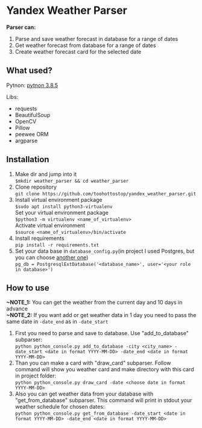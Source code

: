 # Yandex Weather Parser  
**Parser can:**  
1. Parse and save weather forecast in database for a range of dates
2. Get weather forecast from database for a range of dates
3. Create weather forecast card for the selected date
## What used?
Pytnon:
[pytnon 3.8.5](https://www.python.org/downloads/release/python-385/)  

Libs:  
- requests
- BeautifulSoup
- OpenCV
- Pillow
- peewee ORM
- argparse
## Installation
1. Make dir and jump into it  
`$mkdir weather_parser && cd weather_parser`
2. Clone repository  
`git clone https://github.com/toohottostop/yandex_weather_parser.git`
3. Install virtual environment package  
`$sudo apt install python3-virtualenv`    
Set your virtual environment package  
`$python3 -m virtualenv <name_of_virtualenv>`  
Activate virtual environment  
`$source <name_of_virtualenv>/bin/activate`
4. Install requirements  
`pip install -r requirements.txt`
5. Set your data base in `database_config.py`(in project I used Postgres, but you can choose [another one](http://docs.peewee-orm.com/en/latest/peewee/database.html#initializing-a-database))  
`pg_db = PostgresqlExtDatabase('<database_name>', user='<your role in database>')`
## How to use  
**~NOTE_1:** You can get the weather from the current day and 10 days in advance  
**~NOTE_2:** If you want add or get weather data in 1 day you need to pass the same date in `-date_end` as in `-date_start`
1. First you need to parse and save to database. Use "add_to_database" subparser:   
`python python_console.py add_to_database -city <city_name> -date_start <date in format YYYY-MM-DD> -date_end <date in format YYYY-MM-DD>`
2. Than you can make a card with "draw_card" subparser. 
Follow command will show you weather card and make directory with this card in project folder:   
`python python_console.py draw_card -date <choose date in format YYYY-MM-DD>`
3. Also you can get weather data from your database with "get_from_database" subparser.
 This command will print in stdout your weather schedule for chosen dates:  
 `python python_console.py get_from_database -date_start <date in format YYYY-MM-DD> -date_end <date in format YYYY-MM-DD>`  
